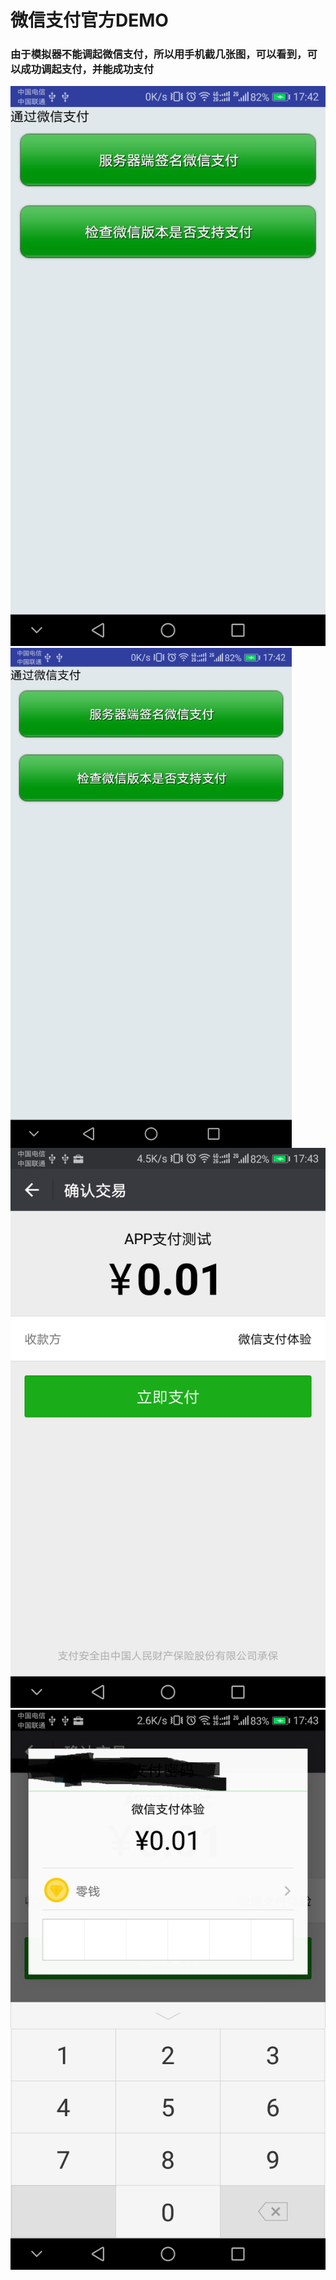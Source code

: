 # 微信支付官方DEMO

### 由于模拟器不能调起微信支付，所以用手机截几张图，可以看到，可以成功调起支付，并能成功支付
![](https://github.com/ainiyiwan/WeChatSDK_sample_Android/blob/master/png/1.png)
<img src="https://github.com/ainiyiwan/WeChatSDK_sample_Android/blob/master/png/1.png" width = "450" alt="图片描述" align=center />
![](https://github.com/ainiyiwan/WeChatSDK_sample_Android/blob/master/png/2.png)
![](https://github.com/ainiyiwan/WeChatSDK_sample_Android/blob/master/png/3.png)

